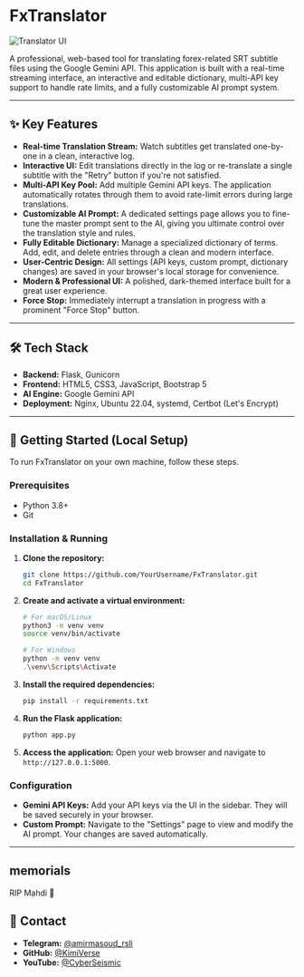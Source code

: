 # FxTranslator 

![Translator UI](https://i.imgur.com/gK90cGr.png)

A professional, web-based tool for translating forex-related SRT subtitle files using the Google Gemini API. This application is built with a real-time streaming interface, an interactive and editable dictionary, multi-API key support to handle rate limits, and a fully customizable AI prompt system.

---

## ✨ Key Features

-   **Real-time Translation Stream:** Watch subtitles get translated one-by-one in a clean, interactive log.
-   **Interactive UI:** Edit translations directly in the log or re-translate a single subtitle with the "Retry" button if you're not satisfied.
-   **Multi-API Key Pool:** Add multiple Gemini API keys. The application automatically rotates through them to avoid rate-limit errors during large translations.
-   **Customizable AI Prompt:** A dedicated settings page allows you to fine-tune the master prompt sent to the AI, giving you ultimate control over the translation style and rules.
-   **Fully Editable Dictionary:** Manage a specialized dictionary of terms. Add, edit, and delete entries through a clean and modern interface.
-   **User-Centric Design:** All settings (API keys, custom prompt, dictionary changes) are saved in your browser's local storage for convenience.
-   **Modern & Professional UI:** A polished, dark-themed interface built for a great user experience.
-   **Force Stop:** Immediately interrupt a translation in progress with a prominent "Force Stop" button.

---

## 🛠️ Tech Stack

-   **Backend:** Flask, Gunicorn
-   **Frontend:** HTML5, CSS3, JavaScript, Bootstrap 5
-   **AI Engine:** Google Gemini API
-   **Deployment:** Nginx, Ubuntu 22.04, systemd, Certbot (Let's Encrypt)

---

## 🚀 Getting Started (Local Setup)

To run FxTranslator on your own machine, follow these steps.

### Prerequisites

-   Python 3.8+
-   Git

### Installation & Running

1.  **Clone the repository:**
    ```bash
    git clone https://github.com/YourUsername/FxTranslator.git
    cd FxTranslator
    ```

2.  **Create and activate a virtual environment:**
    ```bash
    # For macOS/Linux
    python3 -m venv venv
    source venv/bin/activate

    # For Windows
    python -m venv venv
    .\venv\Scripts\Activate
    ```

3.  **Install the required dependencies:**
    ```bash
    pip install -r requirements.txt
    ```

4.  **Run the Flask application:**
    ```bash
    python app.py
    ```

5.  **Access the application:**
    Open your web browser and navigate to `http://127.0.0.1:5000`.

### Configuration

-   **Gemini API Keys:** Add your API keys via the UI in the sidebar. They will be saved securely in your browser.
-   **Custom Prompt:** Navigate to the "Settings" page to view and modify the AI prompt. Your changes are saved automatically.

---

##  memorials

RIP Mahdi 🖤

## 📧 Contact

-   **Telegram:** [@amirmasoud_rsli](https://t.me/amirmasoud_rsli)
-   **GitHub:** [@KimiVerse](https://github.com/KimiVerse)
-   **YouTube:** [@CyberSeismic](https://www.youtube.com/@CyberSeismic)